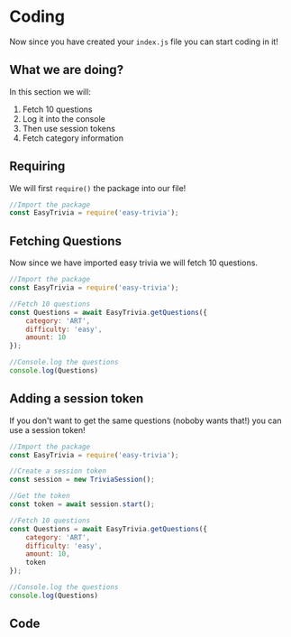 # Coding
Now since you have created your `index.js` file you can start coding in it!

## What we are doing?
In this section we will:
1. Fetch 10 questions
2. Log it into the console
3. Then use session tokens
4. Fetch category information

## Requiring
We will first `require()` the package into our file!

<!-- eslint-skip -->
```js {1,2}
//Import the package
const EasyTrivia = require('easy-trivia');
```

## Fetching Questions
Now since we have imported easy trivia we will fetch 10 questions.

<!-- eslint-skip -->
```js {4-13}
//Import the package
const EasyTrivia = require('easy-trivia');

//Fetch 10 questions
const Questions = await EasyTrivia.getQuestions({
    category: 'ART',
    difficulty: 'easy',
    amount: 10
});

//Console.log the questions
console.log(Questions)
```

## Adding a session token
If you don't want to get the same questions (noboby wants that!) you can use a session token!

<!-- eslint-skip -->
```js {4-8,15}
//Import the package
const EasyTrivia = require('easy-trivia');

//Create a session token
const session = new TriviaSession();

//Get the token
const token = await session.start();

//Fetch 10 questions
const Questions = await EasyTrivia.getQuestions({
    category: 'ART',
    difficulty: 'easy',
    amount: 10,
    token
});

//Console.log the questions
console.log(Questions)
```

## Code
<ResultingCode path="index.js" />
